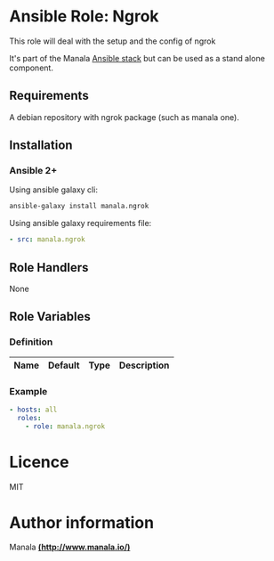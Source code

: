 # Ansible Role: Ngrok

This role will deal with the setup and the config of ngrok

It's part of the Manala <a href="http://www.manala.io" target="_blank">Ansible stack</a> but can be used as a stand alone component.

## Requirements

A debian repository with ngrok package (such as manala one).

## Installation

### Ansible 2+

Using ansible galaxy cli:

```bash
ansible-galaxy install manala.ngrok
```

Using ansible galaxy requirements file:

```yaml
- src: manala.ngrok
```

## Role Handlers

None

## Role Variables

### Definition

| Name                           | Default  | Type   | Description     |
| ------------------------------ | -------- | ------ | --------------- |

### Example

```yaml
- hosts: all
  roles:
    - role: manala.ngrok
```

# Licence

MIT

# Author information

Manala [**(http://www.manala.io/)**](http://www.manala.io)